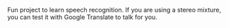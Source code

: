 Fun project to learn speech recognition.
If you are using a stereo mixture, you can test it with Google Translate to talk for you.